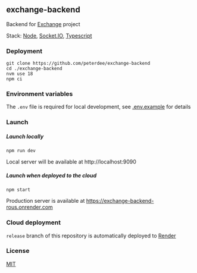 ## exchange-backend

Backend for [Exchange](https://github.com/peterdee/exchange-web) project

Stack: [Node](https://nodejs.org), [Socket.IO](https://socket.io), [Typescript](https://www.typescriptlang.org)

### Deployment

```shell script
git clone https://github.com/peterdee/exchange-backend
cd ./exchange-backend
nvm use 18
npm ci
```

### Environment variables

The `.env` file is required for local development, see [.env.example](.env.example) for details

### Launch

##### Launch locally

```shell script
npm run dev
```

Local server will be available at http://localhost:9090

##### Launch when deployed to the cloud

```shell script
npm start
```

Production server is available at https://exchange-backend-rous.onrender.com

### Cloud deployment

`release` branch of this repository is automatically deployed to [Render](https://render.com)

### License

[MIT](./LICENSE.md)
